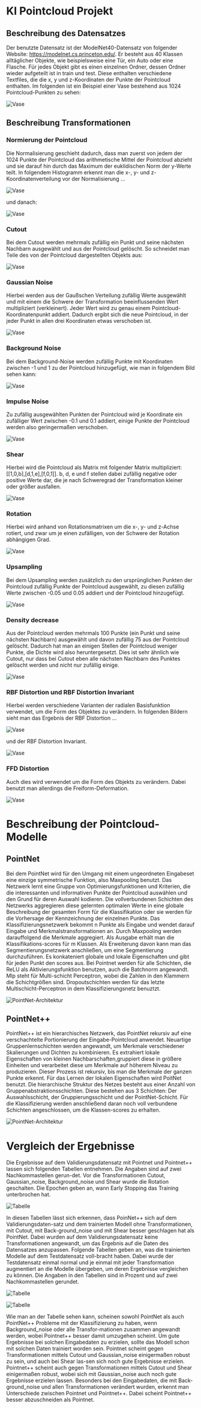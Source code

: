 # KI Pointcloud Projekt 

## Beschreibung des Datensatzes

Der benutzte Datensatz ist der ModelNet40-Datensatz von folgender Website: https://modelnet.cs.princeton.edu/. Er besteht aus 40 Klassen alltäglicher Objekte, wie beispielsweise eine Tür, ein Auto oder eine Flasche. Für jedes Objekt gibt es einen einzelnen Ordner, dessen Ordner wieder aufgeteilt ist in train und test. Diese enthalten verschiedene Textfiles, die die x, y und z-Koordinaten der Punkte der Pointcloud enthalten. Im folgenden ist ein Beispiel einer Vase bestehend aus 1024 Pointcloud-Punkten zu sehen:

![Vase](images/VASE.PNG)






## Beschreibung Transformationen

### Normierung der Pointcloud

Die Normalisierung geschieht dadurch, dass man zuerst von jedem der 1024 Punkte der Pointcloud das arithmetische Mittel der Pointcloud abzieht und sie darauf hin durch das Maximum der euklidischen Norm der y-Werte teilt. 
In folgendem Histogramm erkennt man die x-, y- und z-Koordinatenverteilung vor der Normalisierung ...

![Vase](images/VASE_VOR_NORMALISIERUNG.png) 

und danach:

![Vase](images/VASE_NACH_NORMALISIERUNG.PNG)

### Cutout

Bei dem Cutout werden mehrmals zufällig ein Punkt und seine nächsten Nachbarn ausgewählt und aus der Pointcloud gelöscht. So schneidet man Teile des von der Pointcloud dargestellten Objekts aus:

![Vase](images/VASE_CUTOUT.PNG)

### Gaussian Noise

Hierbei werden aus der Gaußschen Verteilung zufällig Werte ausgewählt und mit einem die Schwere der Transformation beeinflussenden Wert multipliziert (verkleinert). Jeder Wert wird zu genau einem Pointcloud-Koordinatenpunkt addiert. Dadurch ergibt sich die neue Pointcloud, in der jeder Punkt in allen drei Koordinaten etwas verschoben ist. 

![Vase](images/VASE_GAUSSIAN_NOISE.PNG)

### Background Noise

Bei dem Background-Noise werden zufällig Punkte mit Koordinaten zwischen -1 und 1 zu der Pointcloud hinzugefügt, wie man in folgendem Bild sehen kann:

![Vase](images/VASE_BACKGROUND_NOISE.PNG)

### Impulse Noise

Zu zufällig ausgewählten Punkten der Pointcloud wird je Koordinate ein zufälliger Wert zwischen -0.1 und 0.1 addiert, einige Punkte der Pointcloud werden also geringermaßen verschoben. 

![Vase](images/IMPULSE_NOISE.PNG)


### Shear

Hierbei wird die Pointcloud als Matrix mit folgender Matrix multipliziert: [[1,0,b],[d,1,e],[f,0,1]]. b, d, e und f stellen dabei zufällig negative oder positive Werte dar, die je nach Schweregrad der Transformation kleiner oder größer ausfallen.

![Vase](images/SHEAR.PNG)

### Rotation

Hierbei wird anhand von Rotationsmatrixen um die x-, y- und z-Achse rotiert, und  zwar um je einen zufälligen, von der Schwere der Rotation abhängigen Grad. 

![Vase](images/ROTATION.PNG)

### Upsampling

Bei dem Upsampling werden zusätzlich zu den ursprünglichen Punkten der Pointcloud zufällig Punkte der Pointcloud ausgewählt, zu diesen zufällig Werte zwischen -0.05 und 0.05 addiert und der Pointcloud hinzugefügt.

![Vase](images/UPSAMPLING.PNG)

### Density decrease

Aus der Pointcloud werden mehrmals 100 Punkte (ein Punkt und seine nächsten Nachbarn) ausgewählt und davon zufällig 75 aus der Pointcloud gelöscht. Dadurch hat man an einigen Stellen der Pointcloud weniger Punkte, die Dichte wird also heruntergesetzt. Dies ist sehr ähnlich wie Cutout, nur dass bei Cutout eben alle nächsten Nachbarn des Punktes gelöscht werden und nicht nur zufällig einige. 

![Vase](images/DENSITY_DEC.PNG)

### RBF Distortion und RBF Distortion Invariant

Hierbei werden verschiedene Varianten der radialen Basisfunktion verwendet, um die Form des Objektes zu verändern. In folgenden Bildern sieht man das Ergebnis der RBF Distortion ...

![Vase](images/RBF_DISTORTION.PNG)

und der RBF Distortion Invariant.

![Vase](images/RBF_DISTORTION_INV.PNG)

### FFD Distortion

Auch dies wird verwendet um die Form des Objekts zu verändern. Dabei benutzt man allerdings die Freiform-Deformation.

![Vase](images/FFD_DISTORTION.PNG)



# Beschreibung der Pointcloud-Modelle

## PointNet 

Bei dem PointNet wird für den Umgang mit einem ungeordneten Eingabeset eine einzige symmetrische Funktion, also Maxpooling benutzt. Das Netzwerk lernt eine Gruppe von Optimierungsfunktionen und Kriterien, die die interessanten und informativen Punkte der Pointcloud auswählen und den Grund für deren Auswahl kodieren. Die vollverbundenen Schichten des Netzwerks aggregieren diese gelernten optimalen Werte in eine globale Beschreibung der gesamten Form für die Klassifikation oder sie werden für die Vorhersage der Kennzeichnung der einzelnen Punkte. 
Das Klassifizierungsnetzwerk bekommt n Punkte als Eingabe und wendet darauf Eingabe und Merkmalstransformationen an. Durch Maxpooling werden darauffolgend die Merkmale aggregiert. Als Ausgabe erhält man die Klassifikations-scores für m Klassen. Als Erweiterung davon kann man das Segmentierungsnetzwerk anschließen, um eine Segmentierung durchzuführen. Es konkateniert globale und lokale Eigenschaften und gibt für jeden Punkt den scores aus. 
Bei Pointnet werden für alle Schichten, die ReLU als Aktivierungsfunktion benutzen, auch die Batchnorm angewandt. Mlp steht für Multi-schicht Perceptron, wobei die Zahlen in den Klammern die Schichtgrößen sind. Dropoutschichten werden für das letzte Multischicht-Perceptron in dem Klassifizierungsnetz benuztzt. 

![PointNet-Architektur](images/PointNetArchitecture.PNG "Quelle: https://stanford.edu/~rqi/pointnet/")

## PointNet++

PointNet++ ist ein hierarchisches Netzwerk, das PointNet rekursiv auf eine verschachtelte Portionierung der Eingabe-Pointcloud anwendet. Neuartige Gruppenlernschichten werden angewandt, um Merkmale verschiedener Skalierungen und Dichten zu kombinieren. Es extrahiert lokale Eigenschaften von kleinen Nachbarschaften,gruppiert diese in größere Einheiten und verarbeitet diese um Merkmale auf höherem Niveau zu produzieren. Dieser Prozess ist rekursiv, bis man die Merkmale der ganzen Punkte erkennt. Für das Lernen der lokalen Eigenschaften wird PoitNet benutzt. 
Die hierarchische Struktur des Netzes besteht aus einer Anzahl von Gruppenabstraktionsschichten. Diese bestehen aus 3 Schichten: Der Auswahlsschicht, der Gruppierungsschicht und der PointNet-Schicht. Für die Klassifizierung werden anschließend daran noch voll verbundene Schichten angeschlossen, um die Klassen-scores zu erhalten. 

![PointNet-Architektur](images/PointNet++Architecture.PNG "Quelle: https://medium.com/@sanketgujar95/https-medium-com-sanketgujar95-pointnetplus-5d2642560c0d")



# Vergleich der Ergebnisse
Die Ergebnisse auf dem Validierungsdatensatz mit Pointnet und Pointnet++ lassen sich folgenden Tabellen entnehmen. Die Angaben sind auf zwei Nachkommastellen gerun-det. Vor die Transformationen Cutout, Gaussian_noise, Background_noise und Shear wurde die Rotation geschalten. Die Epochen geben an, wann Early Stopping das Training unterbrochen hat.

![Tabelle](images/TABELLE.PNG)

In diesen Tabellen lässt sich erkennen, dass PoinNet++ sich auf dem Validierungsdaten-satz und dem trainierten Modell ohne Transformationen, mit Cutout, mit Back-ground_noise und mit Shear besser geschlagen hat als PointNet. Dabei wurden auf dem Validierungsdatensatz keine Transformationen angewandt, um das Ergebnis auf die Daten des Datensatzes anzupassen.
Folgende Tabellen geben an, was die trainierten Modelle auf dem Testdatensatz voll-bracht haben. Dabei wurde der Testdatensatz einmal normal und je einmal mit jeder Transformation augmentiert an die Modelle übergeben, um deren Ergebnisse vergleichen zu können. Die Angaben in den Tabellen sind in Prozent und auf zwei Nachkommastellen gerundet. 

![Tabelle](images/TABELLE1.PNG)

![Tabelle](images/TABELLE2.PNG)

Wie man an der Tabelle sehen kann, scheinen sowohl PointNet als auch PointNet++ Probleme mit der Klassifizierung zu haben, wenn Background_noise oder alle Transfor-mationen zusammen angewandt werden, wobei Pointnet++ besser damit umzugehen scheint. Um gute Ergebnisse bei solchen Eingabedaten zu erzielen, sollte das Modell schon mit solchen Daten trainiert worden sein. Pointnet scheint gegen Transformationen mittels Cutout und Gaussian_noise einigermaßen robust zu sein, und auch bei Shear las-sen sich noch gute Ergebnisse erzielen. Pointnet++ scheint auch gegen Transformationen mittels Cutout und Shear einigermaßen robust, wobei sich mit Gaussian_noise auch noch gute Ergebnisse erzielen lassen. Besonders bei den Eingabedaten, die mit Back-ground_noise und allen Transformationen verändert wurden, erkennt man Unterschiede zwischen Pointnet und Pointnet++. Dabei scheint Pointnet++ besser abzuschneiden als Pointnet. 


